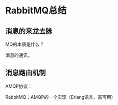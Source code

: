 #  RabbitMQ总结

##  消息的来龙去脉

MQ的本质是什么？

消息的通讯。

##  消息路由机制

AMQP协议：

RabbitMQ：AMQP的一个实现（Erlang语言，高可用）

##  

